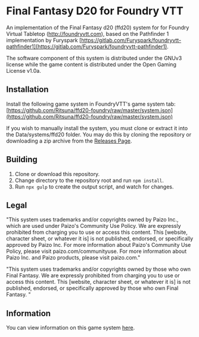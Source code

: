 # Final Fantasy D20 for Foundry VTT

An implementation of the Final Fantasy d20 (ffd20) system for for Foundry 
Virtual Tabletop (http://foundryvtt.com), based on the Pathfinder 1 
implementation by Furyspark [https://gitlab.com/Furyspark/foundryvtt-pathfinder1](https://gitlab.com/Furyspark/foundryvtt-pathfinder1).

The software component of this system is distributed under the GNUv3 license
while the game content is distributed under the Open Gaming License v1.0a.

## Installation

Install the following game system in FoundryVTT's game system tab: [https://github.com/Ritsuna/ffd20-foundry/raw/master/system.json](https://github.com/Ritsuna/ffd20-foundry/raw/master/system.json)

If you wish to manually install the system, you must clone or extract it into
the Data/systems/ffd20 folder. You may do this by cloning the repository or
downloading a zip archive from the [Releases Page](https://github.com/Ritsuna/ffd20-foundry/releases).

## Building

1. Clone or download this repository.
2. Change directory to the repository root and run `npm install`.
3. Run `npx gulp` to create the output script, and watch for changes.

## Legal

"This system uses trademarks and/or copyrights owned by Paizo Inc., which are used under Paizo's Community Use Policy. We are expressly prohibited from charging you to use or access this content. This [website, character sheet, or whatever it is] is not published, endorsed, or specifically approved by Paizo Inc. For more information about Paizo's Community Use Policy, please visit paizo.com/communityuse. For more information about Paizo Inc. and Paizo products, please visit paizo.com."


"This system uses trademarks and/or copyrights owned by those who own Final Fantasy. We are expressly prohibited from charging you to use or access this content. This [website, character sheet, or whatever it is] is not published, endorsed, or specifically approved by those who own Final Fantasy. "

## Information

You can view information on this game system [here](https://www.finalfantasyd20.com/).
